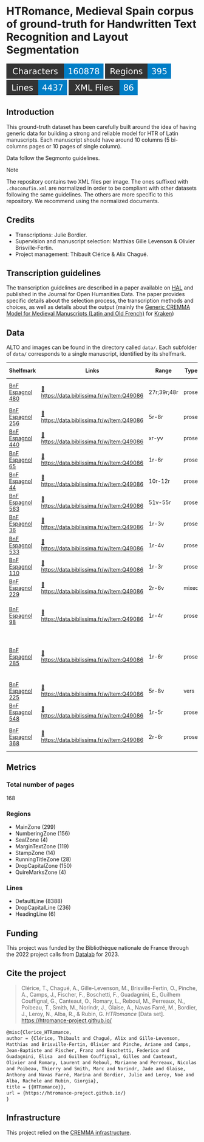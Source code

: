 HTRomance, Medieval Spain corpus of ground-truth for Handwritten Text Recognition
  and Layout Segmentation
=====================
![characters badge](badges/characters.svg) ![regions badge](badges/regions.svg) ![lines badge](badges/lines.svg) ![files badge](badges/files.svg)

<!-- Custom Zone -->

## Introduction

This ground-truth dataset has been carefully built around the idea of having generic data for building a strong and reliable model for HTR of Latin manuscripts. Each manuscript should have around 10 columns (5 bi-columns pages or 10 pages of single column).

Data follow the Segmonto guidelines.

> [!NOTE]
> The repository contains two XML files per image. The ones suffixed with `.chocomufin.xml` are normalized in order to be compliant with other datasets following the same guidelines. The others are more specific to this repository. We recommend using the normalized documents.


## Credits

- Transcriptions: Julie Bordier.
- Supervision and manuscript selection: Matthias Gille Levenson & Olivier Brisville-Fertin.
- Project management: Thibault Clérice & Alix Chagué.

<!-- Rien ne doit être modifié manuellement après la balise Start Auto -->

<!-- Start Auto -->

## Transcription guidelines

The transcription guidelines are described in a paper available on [HAL](https://hal-enc.archives-ouvertes.fr/hal-03828353) and published in the Journal for Open Humanities Data. The paper provides specific details about the selection process, the transcription methods and choices, as well as details about the output (mainly the [Generic CREMMA Model for Medieval Manuscripts (Latin and Old French)](https://zenodo.org/record/7234166#.Y7f69afMJhE) for [Kraken](https://kraken.re))

## Data

ALTO and images can be found in the directory called `data/`. Each subfolder of `data/` corresponds to a 
single manuscript, identified by its shelfmark.

<!-- BeginTable -->

| Shelfmark                                                            | Links                                                                                       | Range       | Type   |   Century | Color   |   Pages |   Main Zones |   Lines |   Characters | Genre                   | Content                                                                 |
|----------------------------------------------------------------------|---------------------------------------------------------------------------------------------|-------------|--------|-----------|---------|---------|--------------|---------|--------------|-------------------------|-------------------------------------------------------------------------|
| [BnF Espagnol 480](https://gallica.bnf.fr/ark:/12148/btv1b100347425) | [📁](../middle-ages-in-spain/data/bnf-espagnol-480)https://data.biblissima.fr/w/Item:Q49086 | 27r;39r;48r | prose  |        13 | ✗       |       6 |            6 |     160 |        22279 | juridique               | Documents relatifs à l'hôpital de Burgos                                |
| [BnF Espagnol 256](https://gallica.bnf.fr/ark:/12148/btv1b525184396) | [📁](../middle-ages-in-spain/data/bnf-espagnol-256)https://data.biblissima.fr/w/Item:Q49086 | 5r-8r       | prose  |        13 | ✓       |      14 |           14 |     450 |        25743 | juridique               | Fuero Juzgo                                                             |
| [BnF Espagnol 440](https://gallica.bnf.fr/ark:/12148/btv1b10033502d) | [📁](../middle-ages-in-spain/data/bnf-espagnol-440)https://data.biblissima.fr/w/Item:Q49086 | xr-yv       | prose  |        14 | ✗       |       8 |           32 |     706 |        16476 | juridique               | Siete Partidas                                                          |
| [BnF Espagnol 65](https://gallica.bnf.fr/ark:/12148/btv1b100361755)  | [📁](../middle-ages-in-spain/data/bnf-espagnol-65)https://data.biblissima.fr/w/Item:Q49086  | 1r-6r       | prose  |        14 | ✗       |      12 |           44 |    1476 |        33573 | juridique               | Fors de Navarre                                                         |
| [BnF Espagnol 44](https://gallica.bnf.fr/ark:/12148/btv1b52506309k)  | [📁](../middle-ages-in-spain/data/bnf-espagnol-44)https://data.biblissima.fr/w/Item:Q49086  | 10r-12r     | prose  |        14 | ✓       |      10 |           20 |     832 |        25863 | hagiographie            | Légende dorée                                                           |
| [BnF Espagnol 563](https://gallica.bnf.fr/ark:/12148/btv1b100335333) | [📁](../middle-ages-in-spain/data/bnf-espagnol-563)https://data.biblissima.fr/w/Item:Q49086 | 51v-55r     | prose  |        14 | ✗       |       8 |           16 |     476 |        23571 | médecine                | Canon d'Avicenne                                                        |
| [BnF Espagnol 36](https://gallica.bnf.fr/ark:/12148/btv1b100295099)  | [📁](../middle-ages-in-spain/data/bnf-espagnol-36)https://data.biblissima.fr/w/Item:Q49086  | 1r-3v       | prose  |        14 | ✓       |      12 |           24 |     938 |        29093 | roman chevaleresque     | Libro del caballero Zifar                                               |
| [BnF Espagnol 533](https://gallica.bnf.fr/ark:/12148/btv1b52501946f) | [📁](../middle-ages-in-spain/data/bnf-espagnol-533)https://data.biblissima.fr/w/Item:Q49086 | 1r-4v       | prose  |        15 | ✓       |      16 |           16 |     452 |        17023 | littérature épistolaire | Bursario                                                                |
| [BnF Espagnol 110](https://gallica.bnf.fr/ark:/12148/btv1b53158458z) | [📁](../middle-ages-in-spain/data/bnf-espagnol-110)https://data.biblissima.fr/w/Item:Q49086 | 1r-3r       | prose  |        15 | ✓       |      10 |           12 |     362 |        25790 | historiographie         | Suma de los reyes de España                                             |
| [BnF Espagnol 229](https://gallica.bnf.fr/ark:/12148/btv1b8436399x)  | [📁](../middle-ages-in-spain/data/bnf-espagnol-229)https://data.biblissima.fr/w/Item:Q49086 | 2r-6v       | mixed  |        15 | ✓       |      20 |           32 |     890 |        24194 | poésie + gloses         | Laberinto de Fortuna et gloses                                          |
| [BnF Espagnol 98](https://gallica.bnf.fr/ark:/12148/btv1b100327930)  | [📁](../middle-ages-in-spain/data/bnf-espagnol-98)https://data.biblissima.fr/w/Item:Q49086  | 1r-4r       | prose  |        15 | ✗       |       4 |            9 |     244 |        11895 | protocole               | Ordinacions fetes per lo molt alt senyor en P[ere]                      |
| [BnF Espagnol 285](https://gallica.bnf.fr/ark:/12148/btv1b100345896) | [📁](../middle-ages-in-spain/data/bnf-espagnol-285)https://data.biblissima.fr/w/Item:Q49086 | 1r-6r       | prose  |        15 | ✗       |      12 |           24 |     592 |        14201 | généalogie              | El linaje donde bienen fijos e fijas de don fray Fernand Perez de Ayala |
| [BnF Espagnol 225](https://gallica.bnf.fr/ark:/12148/btv1b8452205t)  | [📁](../middle-ages-in-spain/data/bnf-espagnol-225)https://data.biblissima.fr/w/Item:Q49086 | 5r-8v       | vers   |        16 | ✓       |      16 |           18 |     396 |        11575 | poésie                  | Chansonnier catalan                                                     |
| [BnF Espagnol 548](https://gallica.bnf.fr/ark:/12148/btv1b100335316) | [📁](../middle-ages-in-spain/data/bnf-espagnol-548)https://data.biblissima.fr/w/Item:Q49086 | 1r-5r       | prose  |        16 | ✗       |      10 |           18 |     344 |        13248 | juridique               | Ordonnances des consuls de la mer                                       |
| [BnF Espagnol 368](https://gallica.bnf.fr/ark:/12148/btv1b100360337) | [📁](../middle-ages-in-spain/data/bnf-espagnol-368)https://data.biblissima.fr/w/Item:Q49086 | 2r-6r       | prose  |        16 | ✗       |      10 |           14 |     312 |        15166 | didactique              | Dialogos de los grados de perfecion..                                   |

<!-- EndTable -->

## Metrics

<!-- StartMetric -->

### Total number of pages

168

### Regions

- MainZone (299)
- NumberingZone (156)
- SealZone (4)
- MarginTextZone (119)
- StampZone (14)
- RunningTitleZone (28)
- DropCapitalZone (150)
- QuireMarksZone (4)

### Lines

- DefaultLine (8388)
- DropCapitalLine (236)
- HeadingLine (6)

<!-- EndMetric -->

## Funding

This project was funded by the Bibliothèque nationale de France through the 2022 project calls from
[Datalab](https://www.bnf.fr/fr/bnf-datalab) for 2023.

## Cite the project

> Clérice, T., Chagué, A., Gille-Levenson, M., Brisville-Fertin, O., Pinche, A., Camps, J., Fischer, F., Boschetti, F., Guadagnini, E., Guilhem Couffignal, G., Canteaut, O., Romary, L., Reboul, M., Perreaux, N., Poibeau, T., Smith, M., Norindr, J., Glaise, A., Navas Farré, M., Bordier, J., Leroy, N., Alba, R., & Rubin, G. *HTRomance* [Data set]. https://htromance-project.github.io/
```
@misc{Clerice_HTRomance,
author = {Clérice, Thibault and Chagué, Alix and Gille-Levenson, Matthias and Brisville-Fertin, Olivier and Pinche, Ariane and Camps, Jean-Baptiste and Fischer, Franz and Boschetti, Federico and Guadagnini, Elisa  and Guilhem Couffignal, Gilles and Canteaut, Olivier and Romary, Laurent and Reboul, Marianne and Perreaux, Nicolas and Poibeau, Thierry and Smith, Marc and Norindr, Jade and Glaise, Anthony and Navas Farré, Marina and Bordier, Julie and Leroy, Noé and Alba, Rachele and Rubin, Giorgia},
title = {{HTRomance}},
url = {https://htromance-project.github.io/}
}
```

## Infrastructure

This project relied on the [CREMMA infrastructure](https://www.dim-map.fr/projets-soutenus/cremma/).

